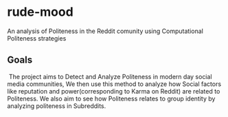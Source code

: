 # rude-mood
An analysis of Politeness in the Reddit comunity using Computational Politeness strategies
## Goals 

​	The project aims to Detect and Analyze Politeness in modern day social media communities, We then use this method to analyze how Social factors like reputation and power(corresponding to Karma on Reddit) are related to Politeness. We also aim to see how Politeness relates to group identity by analyzing politeness in Subreddits. 

